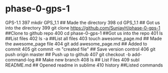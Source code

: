 # phase-0-gps-1
GPS-1.1
  397  mkdir GPS_1.1 ## Made the directory
  398  cd GPS_1.1 ## Got us into the directory
  399  git clone https://github.com/SunjayH/phase-0-gps-1 ##Clone to github repo
  400  cd phase-0-gps-1 ##Got us into the repo
  401  ls ##List files
  402  ls -a ##List all files
  403  touch awesome_page.md ## Made the awesome_page file
  404  git add awesome_page.md ## Added to commit
  405  git commit -m "created file" ## Save version control
  406  git push origin master ## Push up to github
  407  git checkout -b add-command-log ## Make new branch
  408  ls ## List Files
  409  subl README.md ## Opened readme in sublime
  410  history ##Listed commands
